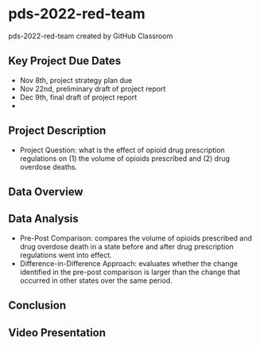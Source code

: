 # pds-2022-red-team
pds-2022-red-team created by GitHub Classroom

## Key Project Due Dates
* Nov 8th, project strategy plan due
* Nov 22nd, preliminary draft of project report
* Dec 9th, final draft of project report
* 
## Project Description
* Project Question: what is the effect of opioid drug prescription regulations on (1) the volume of opioids prescribed and (2) drug overdose deaths.

## Data Overview

## Data Analysis
* Pre-Post Comparison: compares the volume of opioids prescribed and drug overdose death in a state before and after drug prescription regulations went into effect. 
* Difference-in-Difference Approach: evaluates whether the change identified in the pre-post comparison is larger than the change that occurred in other states over the same period. 

## Conclusion

## Video Presentation
